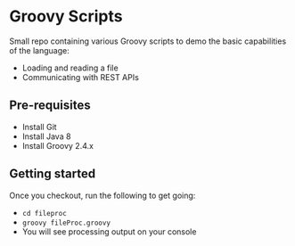Groovy Scripts
================
Small repo containing various Groovy scripts to demo the basic capabilities of the language:
* Loading and reading a file
* Communicating with REST APIs

## Pre-requisites
* Install Git
* Install Java 8
* Install Groovy 2.4.x 

## Getting started
Once you checkout, run the following to get going:
* `cd fileproc`
* `groovy fileProc.groovy`
* You will see processing output on your console